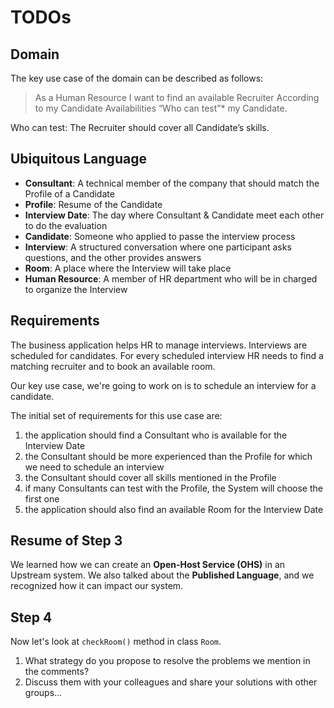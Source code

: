 # TODOs

## Domain

The key use case of the domain can be described as follows:

> As a Human Resource
> I want to find an available Recruiter
> According to my Candidate Availabilities
> “Who can test”* my Candidate.

Who can test: The Recruiter should cover all Candidate’s skills.

## Ubiquitous Language

- **Consultant**: A technical member of the company that should match the Profile of a Candidate
- **Profile**: Resume of the Candidate
- **Interview Date**: The day where Consultant & Candidate meet each other to do the evaluation
- **Candidate**: Someone who applied to passe the interview process
- **Interview**: A structured conversation where one participant asks questions, and the other provides answers
- **Room**: A place where the Interview will take place
- **Human Resource**: A member of HR department who will be in charged to organize the Interview

## Requirements

The business application helps HR to manage interviews. Interviews are scheduled for candidates.
For every scheduled interview HR needs to find a matching recruiter and to book an available room.

Our key use case, we're going to work on is to schedule an interview for a candidate.

The initial set of requirements for this use case are:

1. the application should find a Consultant who is available for the Interview Date
2. the Consultant should be more experienced than the Profile for which we need to schedule an interview
3. the Consultant should cover all skills mentioned in the Profile
4. if many Consultants can test with the Profile, the System will choose the first one
5. the application should also find an available Room for the Interview Date

## Resume of Step 3

We learned how we can create an **Open-Host Service (OHS)** in an Upstream system.
We also talked about the **Published Language**, and we recognized how it can impact our system.

## Step 4

Now let's look at `checkRoom()` method in class `Room`.

1. What strategy do you propose to resolve the problems we mention in the comments?
2. Discuss them with your colleagues and share your solutions with other groups...
